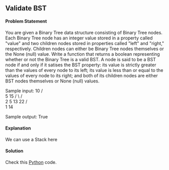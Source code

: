 ## Validate BST

#### Problem Statement


You are given a Binary Tree data structure consisting of Binary Tree nodes. Each Binary Tree node has an integer value stored in a property called "value" and two
children nodes stored in properties called "left" and "right," respectively. Children nodes can either be Binary Tree nodes themselves or the None (null) value. Write a function that returns a boolean representing whether or not the Binary Tree is a valid BST. A node is said to be a BST node if and only if it satises the BST
property: its value is strictly greater than the values of every node to its left; its value is less than or equal to the values of every node to its right; and both of its
children nodes are either BST nodes themselves or None (null) values.

Sample input:
            10
           /  \
          5   15
         / \  / \
        2   5 13 22
       /       \
      1        14
      
Sample output: True



#### Explanation

We can use a Stack here


#### Solution

Check this [Python](../solution/Validate_BST.py) code.

